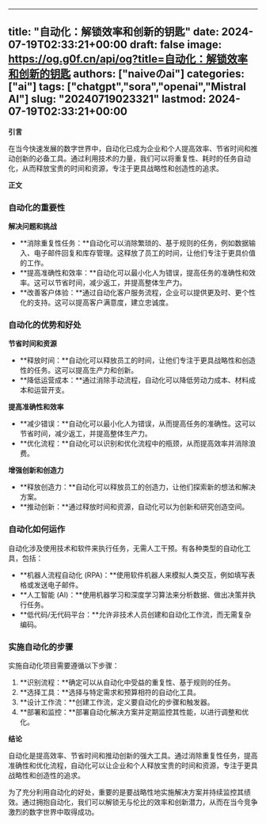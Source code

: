 
---
title: "自动化：解锁效率和创新的钥匙"
date: 2024-07-19T02:33:21+00:00
draft: false
image: https://og.g0f.cn/api/og?title=自动化：解锁效率和创新的钥匙
authors: ["naiveのai"]
categories: ["ai"]
tags: ["chatgpt","sora","openai","Mistral AI"]
slug: "20240719023321"
lastmod: 2024-07-19T02:33:21+00:00
---
**引言**

在当今快速发展的数字世界中，自动化已成为企业和个人提高效率、节省时间和推动创新的必备工具。通过利用技术的力量，我们可以将重复性、耗时的任务自动化，从而释放宝贵的时间和资源，专注于更具战略性和创造性的追求。

**正文**

### 自动化的重要性

**解决问题和挑战**

* **消除重复性任务：**自动化可以消除繁琐的、基于规则的任务，例如数据输入、电子邮件回复和库存管理。这释放了员工的时间，让他们专注于更具价值的工作。
* **提高准确性和效率：**自动化可以最小化人为错误，提高任务的准确性和效率。这可以节省时间，减少返工，并提高整体生产力。
* **改善客户体验：**通过自动化客户服务流程，企业可以提供更及时、更个性化的支持。这可以提高客户满意度，建立忠诚度。

### 自动化的优势和好处

**节省时间和资源**

* **释放时间：**自动化可以释放员工的时间，让他们专注于更具战略性和创造性的任务。这可以提高生产力和创新。
* **降低运营成本：**通过消除手动流程，自动化可以降低劳动力成本、材料成本和运营开支。

**提高准确性和效率**

* **减少错误：**自动化可以最小化人为错误，从而提高任务的准确性。这可以节省时间，减少返工，并提高整体生产力。
* **优化流程：**自动化可以识别和优化流程中的瓶颈，从而提高效率并消除浪费。

**增强创新和创造力**

* **释放创造力：**自动化可以释放员工的创造力，让他们探索新的想法和解决方案。
* **推动创新：**通过释放时间和资源，自动化可以为创新和研究创造空间。

### 自动化如何运作

自动化涉及使用技术和软件来执行任务，无需人工干预。有各种类型的自动化工具，包括：

* **机器人流程自动化 (RPA)：**使用软件机器人来模拟人类交互，例如填写表格或发送电子邮件。
* **人工智能 (AI)：**使用机器学习和深度学习算法来分析数据、做出决策并执行任务。
* **低代码/无代码平台：**允许非技术人员创建和自动化工作流，而无需复杂编码。

### 实施自动化的步骤

实施自动化项目需要遵循以下步骤：

1. **识别流程：**确定可以从自动化中受益的重复性、基于规则的任务。
2. **选择工具：**选择与特定需求和预算相符的自动化工具。
3. **设计工作流：**创建工作流，定义要自动化的步骤和触发器。
4. **部署和监控：**部署自动化解决方案并定期监控其性能，以进行调整和优化。

**结论**

自动化是提高效率、节省时间和推动创新的强大工具。通过消除重复性任务，提高准确性和优化流程，自动化可以让企业和个人释放宝贵的时间和资源，专注于更具战略性和创造性的追求。

为了充分利用自动化的好处，重要的是要战略性地实施解决方案并持续监控其绩效。通过拥抱自动化，我们可以解锁无与伦比的效率和创新潜力，从而在当今竞争激烈的数字世界中取得成功。